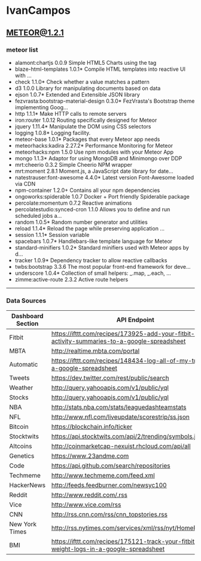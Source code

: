IvanCampos
==========
METEOR@1.2.1
----------
### meteor list ###
* alamont:chartjs                      0.0.9  Simple HTML5 Charts using the <canvas> tag
* blaze-html-templates                 1.0.1* Compile HTML templates into reactive UI with ...
* check                                1.1.0* Check whether a value matches a pattern
* d3                                   1.0.0  Library for manipulating documents based on data
* ejson                                1.0.7* Extended and Extensible JSON library
* fezvrasta:bootstrap-material-design  0.3.0* FezVrasta's Bootstrap theme implementing Goog...
* http                                 1.1.1* Make HTTP calls to remote servers
* iron:router                          1.0.12  Routing specifically designed for Meteor
* jquery                               1.11.4* Manipulate the DOM using CSS selectors
* logging                              1.0.8* Logging facility.
* meteor-base                          1.0.1* Packages that every Meteor app needs
* meteorhacks:kadira                   2.27.2* Performance Monitoring for Meteor
* meteorhacks:npm                      1.5.0  Use npm modules with your Meteor App
* mongo                                1.1.3* Adaptor for using MongoDB and Minimongo over DDP
* mrt:cheerio                          0.3.2  Simple Cheerio NPM wrapper
* mrt:moment                           2.8.1  Moment.js, a JavaScript date library for date...
* natestrauser:font-awesome            4.4.0* Latest version Font-Awesome loaded via CDN
* npm-container                        1.2.0+ Contains all your npm dependencies
* ongoworks:spiderable                 1.0.7  Docker + Port friendly Spiderable package
* percolate:momentum                   0.7.2  Reactive animations
* percolatestudio:synced-cron          1.1.0  Allows you to define and run scheduled jobs a...
* random                               1.0.5* Random number generator and utilities
* reload                               1.1.4* Reload the page while preserving application ...
* session                              1.1.1* Session variable
* spacebars                            1.0.7* Handlebars-like template language for Meteor
* standard-minifiers                   1.0.2* Standard minifiers used with Meteor apps by d...
* tracker                              1.0.9* Dependency tracker to allow reactive callbacks
* twbs:bootstrap                       3.3.6  The most popular front-end framework for deve...
* underscore                           1.0.4* Collection of small helpers: _.map, _.each, ...
* zimme:active-route                   2.3.2  Active route helpers

----------
### Data Sources ###
|Dashboard Section |API Endpoint	|Data Format
|----- |----- |-----
|Fitbit	|https://ifttt.com/recipes/173925-add-your-fitbit-daily-activity-summaries-to-a-google-spreadsheet	|Google Sheets
|MBTA	|http://realtime.mbta.com/portal	|JSON
|Automatic |https://ifttt.com/recipes/148434-log-all-of-my-trips-to-a-google-spreadsheet |Google Sheets
|Tweets	|https://dev.twitter.com/rest/public/search	|JSON
|Weather	|http://query.yahooapis.com/v1/public/yql	|JSON
|Stocks	|http://query.yahooapis.com/v1/public/yql	|JSON
|NBA	|http://stats.nba.com/stats/leaguedashteamstats	|JSON
|NFL	|http://www.nfl.com/liveupdate/scorestrip/ss.json	|JSON
|Bitcoin	|https://blockchain.info/ticker	|JSON
|Stocktwits	|https://api.stocktwits.com/api/2/trending/symbols.json	|JSON
|Altcoins	|http://coinmarketcap-nexuist.rhcloud.com/api/all	|JSON
|Genetics	|https://www.23andme.com	|JSON
|Code	|https://api.github.com/search/repositories	|JSON
|Techmeme	|http://www.techmeme.com/feed.xml	|RSS
|HackerNews	|http://feeds.feedburner.com/newsyc100	|RSS
|Reddit	|http://www.reddit.com/.rss	|RSS
|Vice	|http://www.vice.com/rss	|RSS
|CNN	|http://rss.cnn.com/rss/cnn_topstories.rss	|RSS
|New York Times	|http://rss.nytimes.com/services/xml/rss/nyt/HomePage.xml	|RSS
|BMI |https://ifttt.com/recipes/175121-track-your-fitbit-weight-logs-in-a-google-spreadsheet |Google Sheets



